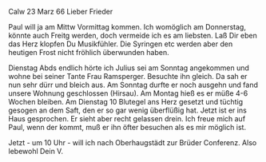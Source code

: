  Calw 23 Marz 66
Lieber Frieder

Paul will ja am Mittw Vormittag kommen. Ich womöglich am Donnerstag, könnte auch Freitg werden, doch vermeide ich es am liebsten. Laß Dir eben das Herz klopfen Du Musikfühler. Die Syringen etc werden aber den heutigen Frost nicht fröhlich überwunden haben.

Dienstag Abds endlich hörte ich Julius sei am Sonntag angekommen und wohne bei seiner Tante Frau Ramsperger. Besuchte ihn gleich. Da sah er nun sehr dürr und bleich aus. Am Sonntag durfte er noch ausgehn und fand unsere Wohnung geschlossen (Hirsau). Am Montag hieß es er müße 4-6 Wochen bleiben. Am Dienstag 10 Blutegel ans Herz gesetzt und tüchtig gesogen an dem Saft, den er so gar wenig überflüßig hat. Jetzt ist er ins Haus gesprochen. Er sieht aber recht gelassen drein. Ich freue mich auf Paul, wenn der kommt, muß er ihn öfter besuchen als es mir möglich ist.

Jetzt - um 10 Uhr - will ich nach Oberhaugstädt zur Brüder Conferenz. Also lebewohl
 Dein V.
